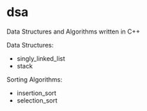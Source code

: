 # dsa
Data Structures and Algorithms written in C++

Data Structures:
  * singly_linked_list
  * stack

Sorting Algorithms:
  * insertion_sort
  * selection_sort
